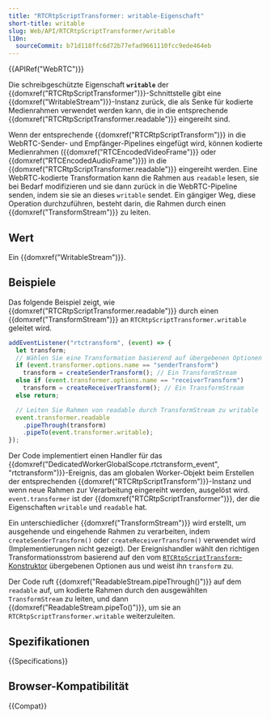 ```yaml
---
title: "RTCRtpScriptTransformer: writable-Eigenschaft"
short-title: writable
slug: Web/API/RTCRtpScriptTransformer/writable
l10n:
  sourceCommit: b71d118ffc6d72b77efad9661110fcc9ede464eb
---
```


{{APIRef("WebRTC")}}

Die schreibgeschützte Eigenschaft **`writable`** der {{domxref("RTCRtpScriptTransformer")}}-Schnittstelle gibt eine {{domxref("WritableStream")}}-Instanz zurück, die als Senke für kodierte Medienrahmen verwendet werden kann, die in die entsprechende {{domxref("RTCRtpScriptTransformer.readable")}} eingereiht sind.

Wenn der entsprechende {{domxref("RTCRtpScriptTransform")}} in die WebRTC-Sender- und Empfänger-Pipelines eingefügt wird, können kodierte Medienrahmen ({{domxref("RTCEncodedVideoFrame")}} oder {{domxref("RTCEncodedAudioFrame")}}) in die {{domxref("RTCRtpScriptTransformer.readable")}} eingereiht werden. Eine WebRTC-kodierte Transformation kann die Rahmen aus `readable` lesen, sie bei Bedarf modifizieren und sie dann zurück in die WebRTC-Pipeline senden, indem sie sie an dieses `writable` sendet. Ein gängiger Weg, diese Operation durchzuführen, besteht darin, die Rahmen durch einen {{domxref("TransformStream")}} zu leiten.

## Wert

Ein {{domxref("WritableStream")}}.

## Beispiele

Das folgende Beispiel zeigt, wie {{domxref("RTCRtpScriptTransformer.readable")}} durch einen {{domxref("TransformStream")}} an `RTCRtpScriptTransformer.writable` geleitet wird.

```js
addEventListener("rtctransform", (event) => {
  let transform;
  // Wählen Sie eine Transformation basierend auf übergebenen Optionen
  if (event.transformer.options.name == "senderTransform")
    transform = createSenderTransform(); // Ein TransformStream
  else if (event.transformer.options.name == "receiverTransform")
    transform = createReceiverTransform(); // Ein TransformStream
  else return;

  // Leiten Sie Rahmen von readable durch TransformStream zu writable
  event.transformer.readable
    .pipeThrough(transform)
    .pipeTo(event.transformer.writable);
});
```

Der Code implementiert einen Handler für das {{domxref("DedicatedWorkerGlobalScope.rtctransform_event", "rtctransform")}}-Ereignis, das am globalen Worker-Objekt beim Erstellen der entsprechenden {{domxref("RTCRtpScriptTransform")}}-Instanz und wenn neue Rahmen zur Verarbeitung eingereiht werden, ausgelöst wird. `event.transformer` ist der {{domxref("RTCRtpScriptTransformer")}}, der die Eigenschaften `writable` und `readable` hat.

Ein unterschiedlicher {{domxref("TransformStream")}} wird erstellt, um ausgehende und eingehende Rahmen zu verarbeiten, indem `createSenderTransform()` oder `createReceiverTransform()` verwendet wird (Implementierungen nicht gezeigt). Der Ereignishandler wählt den richtigen Transformationsstrom basierend auf den vom [`RTCRtpScriptTransform`-Konstruktor](/de/docs/Web/API/RTCRtpScriptTransform/RTCRtpScriptTransform) übergebenen Optionen aus und weist ihn `transform` zu.

Der Code ruft {{domxref("ReadableStream.pipeThrough()")}} auf dem `readable` auf, um kodierte Rahmen durch den ausgewählten `TransformStream` zu leiten, und dann {{domxref("ReadableStream.pipeTo()")}}, um sie an `RTCRtpScriptTransformer.writable` weiterzuleiten.

## Spezifikationen

{{Specifications}}

## Browser-Kompatibilität

{{Compat}}
